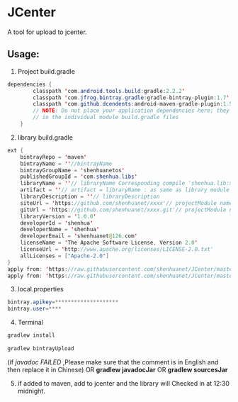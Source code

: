# JCenter
A tool for upload to jcenter.

## Usage:

 1. Project build.gradle
 
```java
dependencies {
        classpath 'com.android.tools.build:gradle:2.2.2'
        classpath 'com.jfrog.bintray.gradle:gradle-bintray-plugin:1.7'
        classpath 'com.github.dcendents:android-maven-gradle-plugin:1.5'
        // NOTE: Do not place your application dependencies here; they belong
        // in the individual module build.gradle files
    }
```
 2. library build.gradle
```java
ext {
    bintrayRepo = 'maven'
    bintrayName = ''//bintrayName
    bintrayGroupName = 'shenhuanetos'
    publishedGroupId = 'com.shenhua.libs'
    libraryName = ''// libraryName Corresponding compile 'shenhua.lib:xxxxx:1.0' In xxxxx 
    artifact = ''// artifact = libraryName : as same as library module name
    libraryDescription = ''// libraryDescription
    siteUrl = 'https://github.com/shenhuanet/xxxx'// projectModule name
    gitUrl = 'https://github.com/shenhuanet/xxxx.git'// projectModule name
    libraryVersion = '1.0.0'
    developerId = 'shenhua'
    developerName = 'shenhua'
    developerEmail = 'shenhuanet@126.com'
    licenseName = 'The Apache Software License, Version 2.0'
    licenseUrl = 'http://www.apache.org/licenses/LICENSE-2.0.txt'
    allLicenses = ["Apache-2.0"]
}
apply from: 'https://raw.githubusercontent.com/shenhuanet/JCenter/master/install.gradle'
apply from: 'https://raw.githubusercontent.com/shenhuanet/JCenter/master/bintray.gradle'
```

 3. local.properties
``` java
bintray.apikey=********************
bintray.user=****
```
 
 4. Terminal
 
```java
gradlew install
    
gradlew bintrayUpload
```
(if *javadoc FAILED* ,Please make sure that the comment is in English and then replace it in Chinese)  OR **gradlew javadocJar** OR **gradlew sourcesJar**

 5. if added to maven, add to jcenter and the library will Checked in at
    12:30 midnight.
    

